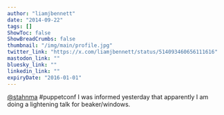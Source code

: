 ```yaml
---
author: "liamjbennett"
date: "2014-09-22"
tags: []
ShowToc: false
ShowBreadCrumbs: false
thumbnail: "/img/main/profile.jpg"
twitter_link: "https://x.com/liamjbennett/status/514093460656111616"
mastodon_link: ""
bluesky_link: ""
linkedin_link: ""
expiryDate: "2016-01-01"
---
```


[@stahnma](https://x.com/stahnma) #puppetconf I was informed yesterday that apparently I am doing a lightening talk for beaker/windows.

